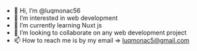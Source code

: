 - 👋 Hi, I’m @luqmonac56
- 👀 I’m interested in web development
- 🌱 I’m currently learning Nuxt js
- 💞️ I’m looking to collaborate on any web development project
- 📫 How to reach me is by my email => luqmonac5@gmail.com

<!---
luqmonac56/luqmonac56 is a ✨ special ✨ repository because its `README.md` (this file) appears on your GitHub profile.
You can click the Preview link to take a look at your changes.
--->
